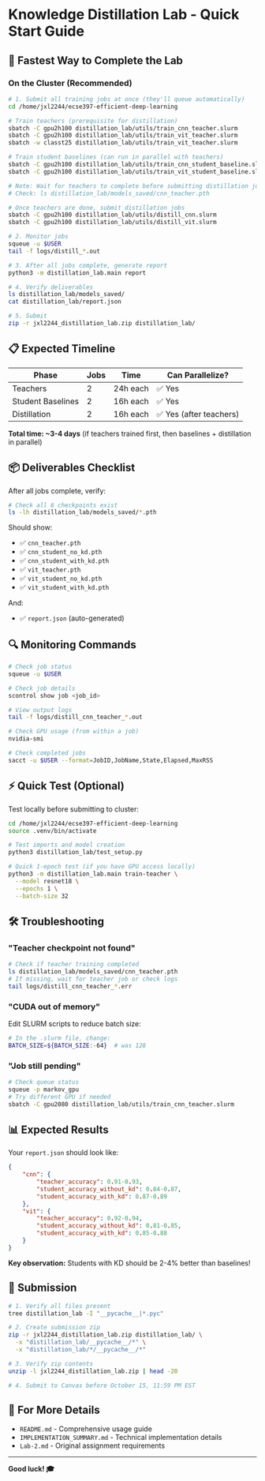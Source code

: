 # Knowledge Distillation Lab - Quick Start Guide

## 🚀 Fastest Way to Complete the Lab

### On the Cluster (Recommended)

```bash
# 1. Submit all training jobs at once (they'll queue automatically)
cd /home/jxl2244/ecse397-efficient-deep-learning

# Train teachers (prerequisite for distillation)
sbatch -C gpu2h100 distillation_lab/utils/train_cnn_teacher.slurm
sbatch -C gpu2h100 distillation_lab/utils/train_vit_teacher.slurm
sbatch -w classt25 distillation_lab/utils/train_vit_teacher.slurm

# Train student baselines (can run in parallel with teachers)
sbatch -C gpu2h100 distillation_lab/utils/train_cnn_student_baseline.slurm
sbatch -C gpu2h100 distillation_lab/utils/train_vit_student_baseline.slurm

# Note: Wait for teachers to complete before submitting distillation jobs
# Check: ls distillation_lab/models_saved/cnn_teacher.pth

# Once teachers are done, submit distillation jobs
sbatch -C gpu2h100 distillation_lab/utils/distill_cnn.slurm
sbatch -C gpu2h100 distillation_lab/utils/distill_vit.slurm

# 2. Monitor jobs
squeue -u $USER
tail -f logs/distill_*.out

# 3. After all jobs complete, generate report
python3 -m distillation_lab.main report

# 4. Verify deliverables
ls distillation_lab/models_saved/
cat distillation_lab/report.json

# 5. Submit
zip -r jxl2244_distillation_lab.zip distillation_lab/
```

## 📋 Expected Timeline

| Phase | Jobs | Time | Can Parallelize? |
|-------|------|------|-----------------|
| Teachers | 2 | 24h each | ✅ Yes |
| Student Baselines | 2 | 16h each | ✅ Yes |
| Distillation | 2 | 16h each | ✅ Yes (after teachers) |

**Total time: ~3-4 days** (if teachers trained first, then baselines + distillation in parallel)

## 📦 Deliverables Checklist

After all jobs complete, verify:

```bash
# Check all 6 checkpoints exist
ls -lh distillation_lab/models_saved/*.pth
```

Should show:
- ✅ `cnn_teacher.pth`
- ✅ `cnn_student_no_kd.pth`
- ✅ `cnn_student_with_kd.pth`
- ✅ `vit_teacher.pth`
- ✅ `vit_student_no_kd.pth`
- ✅ `vit_student_with_kd.pth`

And:
- ✅ `report.json` (auto-generated)

## 🔍 Monitoring Commands

```bash
# Check job status
squeue -u $USER

# Check job details
scontrol show job <job_id>

# View output logs
tail -f logs/distill_cnn_teacher_*.out

# Check GPU usage (from within a job)
nvidia-smi

# Check completed jobs
sacct -u $USER --format=JobID,JobName,State,Elapsed,MaxRSS
```

## ⚡ Quick Test (Optional)

Test locally before submitting to cluster:

```bash
cd /home/jxl2244/ecse397-efficient-deep-learning
source .venv/bin/activate

# Test imports and model creation
python3 distillation_lab/test_setup.py

# Quick 1-epoch test (if you have GPU access locally)
python3 -m distillation_lab.main train-teacher \
  --model resnet18 \
  --epochs 1 \
  --batch-size 32
```

## 🛠️ Troubleshooting

### "Teacher checkpoint not found"
```bash
# Check if teacher training completed
ls distillation_lab/models_saved/cnn_teacher.pth
# If missing, wait for teacher job or check logs
tail logs/distill_cnn_teacher_*.err
```

### "CUDA out of memory"
Edit SLURM scripts to reduce batch size:
```bash
# In the .slurm file, change:
BATCH_SIZE=${BATCH_SIZE:-64}  # was 128
```

### "Job still pending"
```bash
# Check queue status
squeue -p markov_gpu
# Try different GPU if needed
sbatch -C gpu2080 distillation_lab/utils/train_cnn_teacher.slurm
```

## 📊 Expected Results

Your `report.json` should look like:

```json
{
    "cnn": {
        "teacher_accuracy": 0.91-0.93,
        "student_accuracy_without_kd": 0.84-0.87,
        "student_accuracy_with_kd": 0.87-0.89
    },
    "vit": {
        "teacher_accuracy": 0.92-0.94,
        "student_accuracy_without_kd": 0.81-0.85,
        "student_accuracy_with_kd": 0.85-0.88
    }
}
```

**Key observation:** Students with KD should be 2-4% better than baselines!

## 🎯 Submission

```bash
# 1. Verify all files present
tree distillation_lab -I "__pycache__|*.pyc"

# 2. Create submission zip
zip -r jxl2244_distillation_lab.zip distillation_lab/ \
  -x "distillation_lab/__pycache__/*" \
  -x "distillation_lab/*/__pycache__/*"

# 3. Verify zip contents
unzip -l jxl2244_distillation_lab.zip | head -20

# 4. Submit to Canvas before October 15, 11:59 PM EST
```

## 📖 For More Details

- `README.md` - Comprehensive usage guide
- `IMPLEMENTATION_SUMMARY.md` - Technical implementation details
- `Lab-2.md` - Original assignment requirements

---

**Good luck! 🎓**

